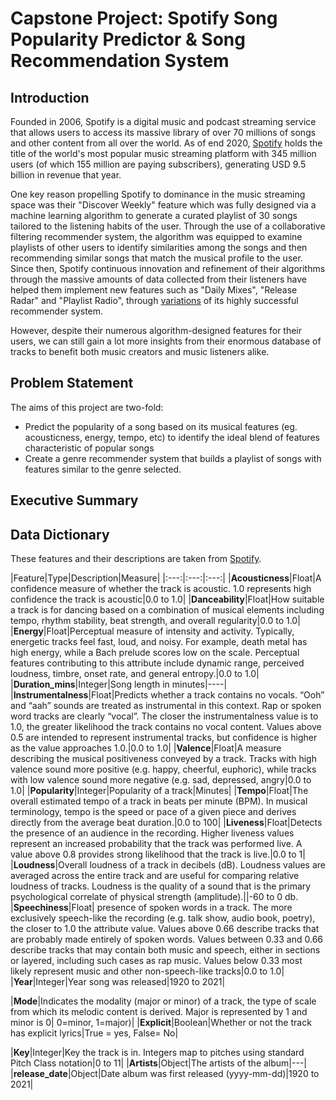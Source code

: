 # **Capstone Project: Spotify Song Popularity Predictor & Song Recommendation System**

## **Introduction**

Founded in 2006, Spotify is a digital music and podcast streaming service that allows users to access its massive library of over 70 millions of songs and other content from all over the world. As of end 2020, <a href="https://www.businessofapps.com/data/spotify-statistics/">Spotify</a> holds the title of the world's most popular music streaming platform with 345 million users (of which 155 million are paying subscribers), generating USD 9.5 billion in revenue that year.

One key reason propelling Spotify to dominance in the music streaming space was their "Discover Weekly" feature which was fully designed via a machine learning algorithm to generate a curated playlist of 30 songs tailored to the listening habits of the user. Through the use of a collaborative filtering recommender system, the algorithm was equipped to examine playlists of other users to identify similarities among the songs and then recommending similar songs that match the musical profile to the user. Since then, Spotify continuous innovation and refinement of their algorithms through the massive amounts of data collected from their listeners have helped them implement new features such as "Daily Mixes", "Release Radar" and "Playlist Radio", through <a href="https://www.analyticssteps.com/blogs/how-spotify-using-big-data">variations</a> of its highly successful recommender system.

However, despite their numerous algorithm-designed features for their users, we can still gain a lot more insights from their enormous database of tracks to benefit both music creators and music listeners alike.

## **Problem Statement**

The aims of this project are two-fold:
- Predict the popularity of a song based on its musical features (eg. acousticness, energy, tempo, etc) to identify the ideal blend of features characteristic of popular songs
- Create a genre recommender system that builds a playlist of songs with features similar to the genre selected.



## **Executive Summary**



## **Data Dictionary**

These features and their descriptions are taken from <a href="https://developer.spotify.com/documentation/web-api/reference/#objects-index">Spotify</a>.

|Feature|Type|Description|Measure|
|:---:|:---:|:---:|
|**Acousticness**|Float|A confidence measure of whether the track is acoustic. 1.0 represents high confidence the track is acoustic|0.0 to 1.0|
|**Danceability**|Float|How suitable a track is for dancing based on a combination of musical elements including tempo, rhythm stability, beat strength, and overall regularity|0.0 to 1.0|
|**Energy**|Float|Perceptual measure of intensity and activity. Typically, energetic tracks feel fast, loud, and noisy. For example, death metal has high energy, while a Bach prelude scores low on the scale. Perceptual features contributing to this attribute include dynamic range, perceived loudness, timbre, onset rate, and general entropy.|0.0 to 1.0|
|**Duration_mins**|Integer|Song length in minutes|----|
|**Instrumentalness**|Float|Predicts whether a track contains no vocals. “Ooh” and “aah” sounds are treated as instrumental in this context. Rap or spoken word tracks are clearly “vocal”. The closer the instrumentalness value is to 1.0, the greater likelihood the track contains no vocal content. Values above 0.5 are intended to represent instrumental tracks, but confidence is higher as the value approaches 1.0.|0.0 to 1.0|
|**Valence**|Float|A measure describing the musical positiveness conveyed by a track. Tracks with high valence sound more positive (e.g. happy, cheerful, euphoric), while tracks with low valence sound more negative (e.g. sad, depressed, angry|0.0 to 1.0|
|**Popularity**|Integer|Popularity of a track|Minutes|
|**Tempo**|Float|The overall estimated tempo of a track in beats per minute (BPM). In musical terminology, tempo is the speed or pace of a given piece and derives directly from the average beat duration.|0.0 to 100|
|**Liveness**|Float|Detects the presence of an audience in the recording. Higher liveness values represent an increased probability that the track was performed live. A value above 0.8 provides strong likelihood that the track is live.|0.0 to 1|
|**Loudness**|Overall loudness of a track in decibels (dB). Loudness values are averaged across the entire track and are useful for comparing relative loudness of tracks. Loudness is the quality of a sound that is the primary psychological correlate of physical strength (amplitude).||-60 to 0 db.
|**Speechiness**|Float| presence of spoken words in a track. The more exclusively speech-like the recording (e.g. talk show, audio book, poetry), the closer to 1.0 the attribute value. Values above 0.66 describe tracks that are probably made entirely of spoken words. Values between 0.33 and 0.66 describe tracks that may contain both music and speech, either in sections or layered, including such cases as rap music. Values below 0.33 most likely represent music and other non-speech-like tracks|0.0 to 1.0|
|**Year**|Integer|Year song was released|1920 to 2021|

|**Mode**|Indicates the modality (major or minor) of a track, the type of scale from which its melodic content is derived. Major is represented by 1 and minor is 0| 0=minor, 1=major)|
|**Explicit**|Boolean|Whether or not the track has explicit lyrics|True = yes, False= No|

|**Key**|Integer|Key the track is in. Integers map to pitches using standard Pitch Class notation|0 to 11|
|**Artists**|Object|The artists of the album|---|
|**release_date**|Object|Date album was first released (yyyy-mm-dd)|1920 to 2021|
